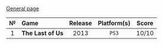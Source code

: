 [General page](../)

|№|Game|Release|Platform(s)|Score|
|:---:|:---|:---:|:---:|:---:|
|1|**The Last of Us**|2013|`PS3`|10/10|
